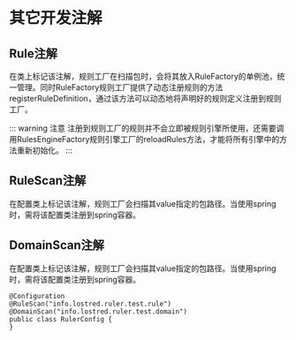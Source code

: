 # 其它开发注解

## Rule注解

在类上标记该注解，规则工厂在扫描包时，会将其放入RuleFactory的单例池，统一管理。同时RuleFactory规则工厂提供了动态注册规则的方法registerRuleDefinition，通过该方法可以动态地将声明好的规则定义注册到规则工厂。

::: warning 注意
注册到规则工厂的规则并不会立即被规则引擎所使用，还需要调用RulesEngineFactory规则引擎工厂的reloadRules方法，才能将所有引擎中的方法重新初始化。
:::
## RuleScan注解

在配置类上标记该注解，规则工厂会扫描其value指定的包路径。当使用spring时，需将该配置类注册到spring容器。

## DomainScan注解

在配置类上标记该注解，规则工厂会扫描其value指定的包路径。当使用spring时，需将该配置类注册到spring容器。

```java:line-numbers
@Configuration
@RuleScan("info.lostred.ruler.test.rule")
@DomainScan("info.lostred.ruler.test.domain")
public class RulerConfig {
}
```
